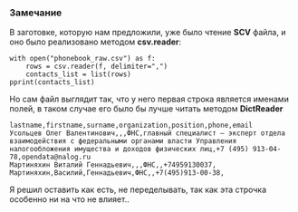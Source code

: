
### Замечание

В заготовке, которую нам предложили, уже было чтение **SCV** файла, и оно было реализовано методом **csv.reader**:
```
with open("phonebook_raw.csv") as f:
    rows = csv.reader(f, delimiter=",")
    contacts_list = list(rows)
pprint(contacts_list)
```

Но сам файл выглядит так, что у него первая строка является именами полей, в таком случае его было бы лучше читать
методом **DictReader**
```
lastname,firstname,surname,organization,position,phone,email
Усольцев Олег Валентинович,,,ФНС,главный специалист – эксперт отдела взаимодействия с федеральными органами власти Управления налогообложения имущества и доходов физических лиц,+7 (495) 913-04-78,opendata@nalog.ru
Мартиняхин Виталий Геннадьевич,,,ФНС,,+74959130037,
Мартиняхин,Василий,Геннадьевич,ФНС,,+7(495)913-00-38,
```

Я решил оставить как есть, не переделывать, так как эта строчка особенно ни на что не влияет..
